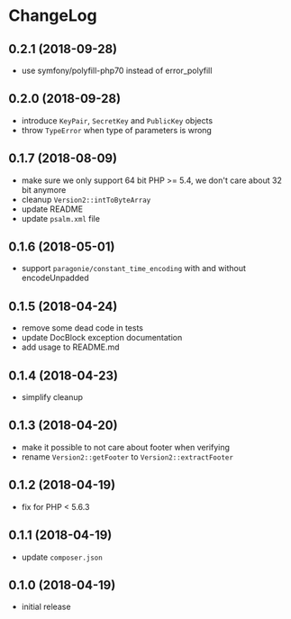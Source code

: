 # ChangeLog

## 0.2.1 (2018-09-28)
- use symfony/polyfill-php70 instead of error_polyfill

## 0.2.0 (2018-09-28)
- introduce `KeyPair`, `SecretKey` and `PublicKey` objects
- throw `TypeError` when type of parameters is wrong

## 0.1.7 (2018-08-09)
- make sure we only support 64 bit PHP >= 5.4, we don't care about 32 bit 
  anymore
- cleanup `Version2::intToByteArray`
- update README
- update `psalm.xml` file

## 0.1.6 (2018-05-01)
- support `paragonie/constant_time_encoding` with and without encodeUnpadded

## 0.1.5 (2018-04-24)
- remove some dead code in tests
- update DocBlock exception documentation
- add usage to README.md

## 0.1.4 (2018-04-23)
- simplify cleanup

## 0.1.3 (2018-04-20)
- make it possible to not care about footer when verifying
- rename `Version2::getFooter` to `Version2::extractFooter`

## 0.1.2 (2018-04-19)
- fix for PHP < 5.6.3

## 0.1.1 (2018-04-19)
- update `composer.json`

## 0.1.0 (2018-04-19)
- initial release
